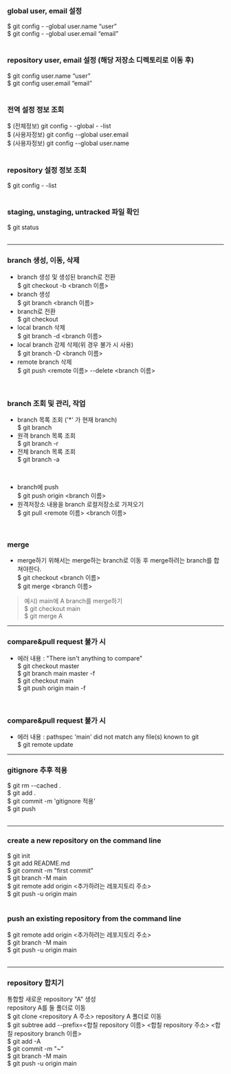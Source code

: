 ### global user, email 설정
$ git config - -global user.name “user”   
$ git config - -global user.email “email”   
<br>

### repository user, email 설정 (해당 저장소 디렉토리로 이동 후)   
$ git config user.name “user”   
$ git config user.email “email”   
<br>

### 전역 설정 정보 조회   
$ (전체정보) git config - -global - -list   
$ (사용자정보) git config --global user.email   
$ (사용자정보) git config --global user.name   
<br>

### repository 설정 정보 조회   
$ git config - -list   
<br>

### staging, unstaging, untracked 파일 확인   
$ git status   
<br>

* * *

### branch 생성, 이동, 삭제   
- branch 생성 및 생성된 branch로 전환   
  $ git checkout -b <branch 이름>   
- branch 생성   
  $ git branch <branch 이름>   
- branch로 전환   
  $ git checkout <branch>   
- local branch 삭제   
  $ git branch -d <branch 이름>   
- local branch 강제 삭제(위 경우 불가 시 사용)   
  $ git branch -D <branch 이름>   
 - remote branch 삭제   
  $ git push <remote 이름> --delete <branch 이름>   
  <br>

### branch 조회 및 관리, 작업   
- branch 목록 조회 ('*' 가 현재 branch)   
  $ git branch   
- 원격 branch 목록 조회   
  $ git branch -r   
- 전체 branch 목록 조회   
  $ git branch -a   
 <br>

- branch에 push   
  $ git push origin <branch 이름>   
- 원격저장소 내용을 branch 로컬저장소로 가져오기    
  $ git pull <remote 이름> <branch 이름>   
<br>

### merge   
- merge하기 위해서는 merge하는 branch로 이동 후 merge하려는 branch를 합쳐야한다.   
   $ git checkout <branch 이름>   
   $ git merge <branch 이름>   
 
> 예시) main에  A branch를 merge하기   
      $ git checkout main   
      $ git merge A   

 * * *
 
### compare&pull request 불가 시   
- 에러 내용 : "There isn't anything to compare"   
  $ git checkout master   
  $ git branch main master -f   
  $ git checkout main   
  $ git push origin main -f   
<br>
 
### compare&pull request 불가 시   
- 에러 내용 : pathspec 'main' did not match any file(s) known to git   
  $ git remote update   
 
* * *

### gitignore 추후 적용   
$ git rm --cached .   
$ git add .   
$ git commit -m 'gitignore 적용'   
$ git push   
<br>

* * *

### create a new repository on the command line    
$ git init   
$ git add README.md    
$ git commit -m "first commit"   
$ git branch -M main    
$ git remote add origin <추가하려는 레포지토리 주소>   
$ git push -u origin main    
<br>

### push an existing repository from the command line    
$ git remote add origin <추가하려는 레포지토리 주소>    
$ git branch -M main   
$ git push -u origin main   
<br>

* * *

### repository 합치기   
통합할 새로운 repository "A" 생성   
repository A를 둘 폴더로 이동   
$ git clone <repository A 주소>
repository A 폴더로 이동   
$ git subtree add --prefix=<합칠 repository 이름> <합칠 repository 주소> <합칠 repository branch 이름>    
$ git add -A   
$ git commit -m "~"   
$ git branch -M main    
$ git push -u origin main    
<br>
